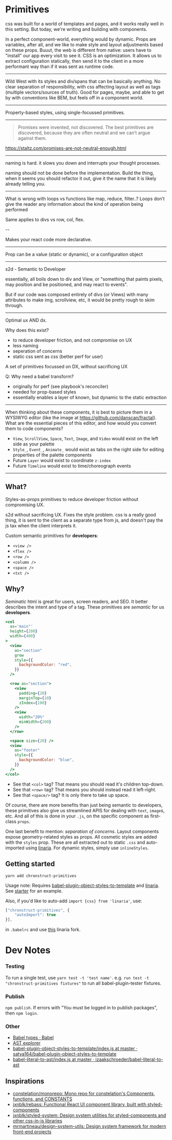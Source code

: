 # Primitives

css was built for a world of templates and pages, and it works really well in this setting. But today, we're writing and building with components.

In a perfect component-world, everything would by dynamic. Props are variables, after all, and we like to make style and layout adjustments based on these props. Buuut, the web is different from native: users have to "install" our app every visit to see it. CSS is an optimization. It allows us to extract configuration statically, then send it to the client in a more performant way than if it was sent as runtime code.

---

Wild West with its styles and div/spans that can be basically anything. No clear separation of responsibility, with css affecting layout as well as tags (multiple vectors/sources of truth). Good for pages, maybe, and able to get by with conventions like BEM, but feels off in a component world.

---

Property-based styles, using single-focussed primitives.

---

> Promises were invented, not discovered. The best primitives are discovered, because they are often neutral and we can’t argue against them.

https://staltz.com/promises-are-not-neutral-enough.html

---

naming is hard. it slows you down and interrupts your thought processes.

naming should not be done before the implementation. Build the thing, when it seems you should refactor it out, give it the name that it is likely already telling you.

---

What is wrong with loops vs functions like map, reduce, filter..?
Loops don’t give the reader any information about the kind of operation being performed

Same applies to divs vs row, col, flex.

--

Makes your react code more declarative.

---

Prop can be a value (static or dynamic), or a configuration object

---

s2d - Semantic to Developer

essentially, all boils down to div and View, or "something that paints pixels, may position and be positioned, and may react to events".

But if our code was composed entirely of divs (or Views) with many attributes to make img, scrollview, etc, it would be pretty rough to skim through.

---

Optimal ux AND dx.

Why does this exist?

- to reduce developer friction, and not compromise on UX
- less naming
- seperation of concerns
- static css sent as css (better perf for user)

A set of primitives focussed on DX, without sacrificing UX

Q: Why need a babel transform?

- originally for perf (see playbook's reconciler)
- needed for prop-based styles
- essentially enables a layer of known, but dynamic to the static extraction

---

When thinking about these components, it is best to picture them in a WYSIWYG editor (like the image at https://github.com/danscan/fractal). What are the essential pieces of this editor, and how would you convert them to code components?

- `View`, `ScrollView`, `Space`, `Text`, `Image`, and `Video` would exist on the left side as your palette
- `Style_`, `Event_`, `Animate_` would exist as tabs on the right side for editing properties of the palette components
- Future `Layer` would exist to coordinate `z-index`
- Future `Timeline` would exist to time/choreograph events

---

## What?

Styles-as-props primitives to reduce developer friction without compromising UX.

s2d without sacrificing UX. Fixes the style problem. css is a really good thing, it is sent to the client as a separate type from js, and doesn't pay the js tax when the client interprets it.

Custom semantic primitives for **developers**:

- `<view />`
- `<flex />`
- `<row />`
- `<column />`
- `<space />`
- `<txt />`

## Why?

_Seminatic_ html is great for users, screen readers, and SEO. It better describes the intent and type of a tag. These primitives are _semantic_ for us **developers**.

```jsx
<col
  as='main"'
  height={200}
  width={400}
>
  <view
    as="section"
    grow
    style={{
      backgroundColor: "red",
    }}
  />

  <row as="section">
    <view
      padding={20}
      marginTop={10}
      zIndex={100}
    />
    <view
      width="20%"
      minWidth={200}
    />
  </row>

  <space size={20} />
  <view
    as="footer"
    style={{
      backgroundColor: "blue",
    }}
  />
</col>
```

- See that `<col>` tag? That means you should read it's children top-down.
- See that `<row>` tag? That means you should instead read it left-right.
- See that `<space/>` tag? It is only there to take up space.

Of course, there are more benefits than just being semantic to developers, these primitives also give us streamlined APIS for dealing with `text`, `image`s, etc. And all of this is done in your `.js`, on the specific component as first-class `props`.

One last benefit to mention: _separation of concerns_. Layout components expose geometry-related styles as props. All cosmetic styles are added with the `styles` prop. These are all extracted out to static `.css` and auto-imported using [linaria](https://github.com/callstack/linaria). For dynamic styles, simply use `inlineStyles`.

## Getting started

`yarn add chronstruct-primitives`

Usage note: Requires [babel\-plugin\-object\-styles\-to\-template](https://github.com/satya164/babel-plugin-object-styles-to-template) and [linaria](https://github.com/callstack/linaria). See [starter](https://github.com/Chronstruct/static-starter/blob/master/.babelrc) for an example.

Also, if you'd like to auto-add `import {css} from 'linaria'`, use:

```js
["chronstruct-primitives", {
    "autoImport": true
}],
```

in `.babelrc` and use [this]() linaria fork.

# Dev Notes

### Testing

To run a single test, use `yarn test -t 'test name'`. e.g. `run test -t "chronstruct-primitives fixtures"` to run all babel-plugin-tester fixtures.

### Publish

`npm publish`. If errors with "You must be logged in to publish packages", then `npm login`.

### Other

- [Babel types · Babel](https://babeljs.io/docs/core-packages/babel-types)
- [AST explorer](https://astexplorer.net/)
- [babel\-plugin\-object\-styles\-to\-template/index\.js at master · satya164/babel\-plugin\-object\-styles\-to\-template](https://github.com/satya164/babel-plugin-object-styles-to-template/blob/master/index.js)
- [babel\-literal\-to\-ast/index\.js at master · izaakschroeder/babel\-literal\-to\-ast](https://github.com/izaakschroeder/babel-literal-to-ast/blob/master/src/index.js)

## Inspirations

- [constelation/monorepo: Mono repo for constelation's Components, functions, and CONSTANTS](https://github.com/constelation/monorepo)
- [jxnblk/rebass: Functional React UI component library, built with styled\-components](https://github.com/jxnblk/rebass)
- [jxnblk/styled\-system: Design system utilities for styled\-components and other css\-in\-js libraries](https://github.com/jxnblk/styled-system)
- [mrmartineau/design\-system\-utils: Design system framework for modern front\-end projects](https://github.com/mrmartineau/design-system-utils)
